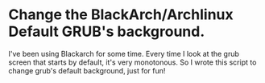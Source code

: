# Change the BlackArch/Archlinux Default GRUB's background.

I've been using Blackarch for some time. Every time I look at the grub screen that starts by default, it's very monotonous. So I wrote this script to change grub's default background, just for fun!

